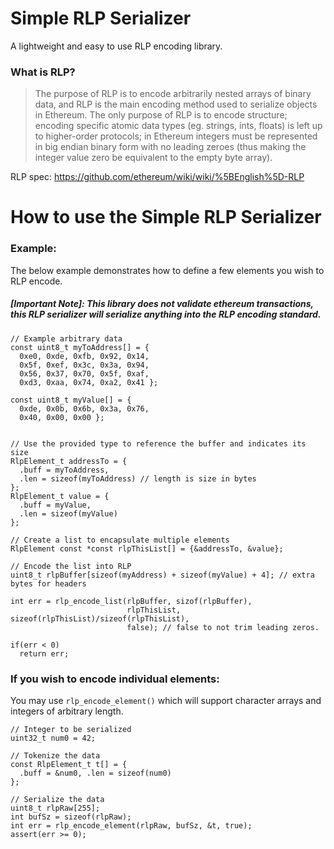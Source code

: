 # Simple RLP Serializer
A lightweight and easy to use RLP encoding library.

### What is RLP?
>The purpose of RLP is to encode arbitrarily nested arrays of binary data, and RLP is the main encoding method used to serialize objects in Ethereum. The only purpose of RLP is to encode structure; encoding specific atomic data types (eg. strings, ints, floats) is left up to higher-order protocols; in Ethereum integers must be represented in big endian binary form with no leading zeroes (thus making the integer value zero be equivalent to the empty byte array).

RLP spec: https://github.com/ethereum/wiki/wiki/%5BEnglish%5D-RLP

# How to use the Simple RLP Serializer

### Example:
The below example demonstrates how to define a few elements you wish to RLP encode.
##### [Important Note]: This library does not validate ethereum transactions, this RLP serializer will serialize anything into the RLP encoding standard.
```
// Example arbitrary data
const uint8_t myToAddress[] = {
  0xe0, 0xde, 0xfb, 0x92, 0x14,
  0x5f, 0xef, 0x3c, 0x3a, 0x94,
  0x56, 0x37, 0x70, 0x5f, 0xaf,
  0xd3, 0xaa, 0x74, 0xa2, 0x41 };

const uint8_t myValue[] = {
  0xde, 0x0b, 0x6b, 0x3a, 0x76, 
  0x40, 0x00, 0x00 };


// Use the provided type to reference the buffer and indicates its size
RlpElement_t addressTo = {
  .buff = myToAddress,
  .len = sizeof(myToAddress) // length is size in bytes
};
RlpElement_t value = {
  .buff = myValue,
  .len = sizeof(myValue)
};

// Create a list to encapsulate multiple elements
RlpElement const *const rlpThisList[] = {&addressTo, &value};

// Encode the list into RLP
uint8_t rlpBuffer[sizeof(myAddress) + sizeof(myValue) + 4]; // extra bytes for headers

int err = rlp_encode_list(rlpBuffer, sizof(rlpBuffer),
                          rlpThisList, sizeof(rlpThisList)/sizeof(rlpThisList), 
                          false); // false to not trim leading zeros.

if(err < 0)
  return err;

```

### If you wish to encode individual elements:
You may use `rlp_encode_element()` which will support character arrays and integers of arbitrary length.
```
// Integer to be serialized
uint32_t num0 = 42;

// Tokenize the data
const RlpElement_t t[] = {
  .buff = &num0, .len = sizeof(num0)
};

// Serialize the data
uint8_t rlpRaw[255];
int bufSz = sizeof(rlpRaw);
int err = rlp_encode_element(rlpRaw, bufSz, &t, true);
assert(err >= 0);
```

